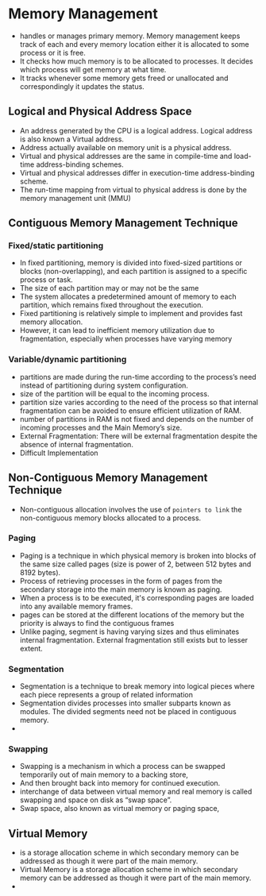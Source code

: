 # Memory Management
- handles or manages primary memory. Memory management keeps track of each and every memory location either it is allocated to some process or it is free. 
- It checks how much memory is to be allocated to processes. It decides which process will get memory at what time. 
- It tracks whenever some memory gets freed or unallocated and correspondingly it updates the status.

## Logical and Physical Address Space
- An address generated by the CPU is a logical address. Logical address is also known a Virtual address.
- Address actually available on memory unit is a physical address. 
- Virtual and physical addresses are the same in compile-time and load-time address-binding schemes. 
- Virtual and physical addresses differ in execution-time address-binding scheme.
- The run-time mapping from virtual to physical address is done by the memory management unit (MMU)

## Contiguous Memory Management Technique
### Fixed/static partitioning 
- In fixed partitioning, memory is divided into fixed-sized partitions or blocks (non-overlapping), and each partition is assigned to a specific process or task.
- The size of each partition may or may not be the same
- The system allocates a predetermined amount of memory to each partition, which remains fixed throughout the execution.
- Fixed partitioning is relatively simple to implement and provides fast memory allocation. 
- However, it can lead to inefficient memory utilization due to fragmentation, especially when processes have varying memory

### Variable/dynamic partitioning 
- partitions are made during the run-time according to the process’s need instead of partitioning during system configuration.
- size of the partition will be equal to the incoming process.
- partition size varies according to the need of the process so that internal fragmentation can be avoided to ensure efficient utilization of RAM.
- number of partitions in RAM is not fixed and depends on the number of incoming processes and the Main Memory’s size.
- External Fragmentation: There will be external fragmentation despite the absence of internal fragmentation.
- Difficult Implementation

## Non-Contiguous Memory Management Technique
- Non-contiguous allocation involves the use of ```pointers to link``` the non-contiguous memory blocks allocated to a process. 
### Paging
- Paging is a technique in which physical memory is broken into blocks of the same size called pages (size is power of 2, between 512 bytes and 8192 bytes).
- Process of retrieving processes in the form of pages from the secondary storage into the main memory is known as paging.
- When a process is to be executed, it's corresponding pages are loaded into any available memory frames.
- pages can be stored at the different locations of the memory but the priority is always to find the contiguous frames
- Unlike paging, segment is having varying sizes and thus eliminates internal fragmentation. External fragmentation still exists but to lesser extent.

### Segmentation
- Segmentation is a technique to break memory into logical pieces where each piece represents a group of related information
- Segmentation divides processes into smaller subparts known as modules. The divided segments need not be placed in contiguous memory.
- 
### Swapping
- Swapping is a mechanism in which a process can be swapped temporarily out of main memory to a backing store,
- And then brought back into memory for continued execution.
- interchange of data between virtual memory and real memory is called swapping and space on disk as “swap space”.
- Swap space, also known as virtual memory or paging space,

## Virtual Memory
- is a storage allocation scheme in which secondary memory can be addressed as though it were part of the main memory.
- Virtual Memory is a storage allocation scheme in which secondary memory can be addressed as though it were part of the main memory.
- 
